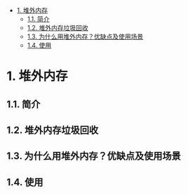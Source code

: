 
<!-- TOC -->

- [1. 堆外内存](#1-堆外内存)
    - [1.1. 简介](#11-简介)
    - [1.2. 堆外内存垃圾回收](#12-堆外内存垃圾回收)
    - [1.3. 为什么用堆外内存？优缺点及使用场景](#13-为什么用堆外内存优缺点及使用场景)
    - [1.4. 使用](#14-使用)

<!-- /TOC -->

# 1. 堆外内存
<!--

https://juejin.cn/post/6844903710766661639#heading-9

https://www.jianshu.com/p/17e72bb01bf1

堆外内存与堆内内存详解
https://blog.csdn.net/ZYC88888/article/details/80228531

https://blog.csdn.net/wmq880204/article/details/115177734

https://www.jianshu.com/p/b87c059d35f6


https://www.cnblogs.com/qingchen521/p/9177357.html
-->

## 1.1. 简介


## 1.2. 堆外内存垃圾回收  
<!-- 
https://www.jianshu.com/p/17e72bb01bf1
-->




## 1.3. 为什么用堆外内存？优缺点及使用场景  
<!-- 
https://www.jianshu.com/p/17e72bb01bf1
-->


## 1.4. 使用



